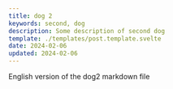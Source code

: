 ```yaml
---
title: dog 2
keywords: second, dog
description: Some description of second dog
template: ./templates/post.template.svelte
date: 2024-02-06
updated: 2024-02-06
---
```


English version of the dog2 markdown file
